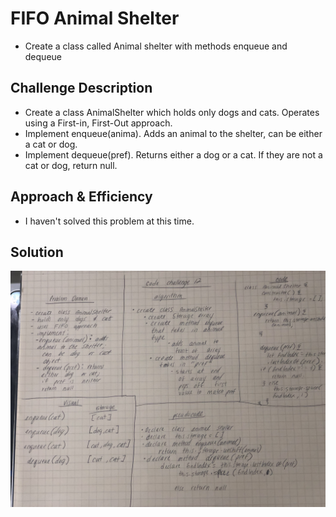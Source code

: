# FIFO Animal Shelter
* Create a class called Animal shelter with methods enqueue and dequeue

## Challenge Description
* Create a class AnimalShelter which holds only dogs and cats. Operates using a First-in, First-Out approach.
* Implement enqueue(anima). Adds an animal to the shelter, can be either a cat or dog.
* Implement dequeue(pref). Returns either a dog or a cat.  If they are not a cat or dog, return null.

## Approach & Efficiency
* I haven't solved this problem at this time. 

## Solution
 ![Whiteboard](../../assets/fifo-animal-shelter.jpg)